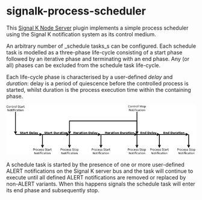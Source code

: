 # signalk-process-scheduler

This [Signal K Node Server](https://github.com/SignalK/signalk-server-node)
plugin implements a simple process scheduler using the Signal K notification
system as its control medium.

An arbitrary number of _schedule tasks_s can be configured.
Each schedule task is modelled as a three-phase life-cycle consisting of a
start phase followed by an iterative phase and terminating with an end phase.
Any (or all) phases can be excluded from the schedule task life-cycle.

Each life-cycle phase is characterised by a user-defined _delay_ and
_duration_: delay is a period of quiescence before the controlled process is
started, whilst duration is the process execution time within the containing
phase.

![alt text](readme/processcontrol.png)

A schedule task is started by the presence of one or more user-defined ALERT
notifications on the Signal K server bus and the task will continue to execute
until all defined ALERT notifications are removed or replaced by non-ALERT
variants.
When this happens signals the schedule task will enter its end phase and
subsequently stop.
